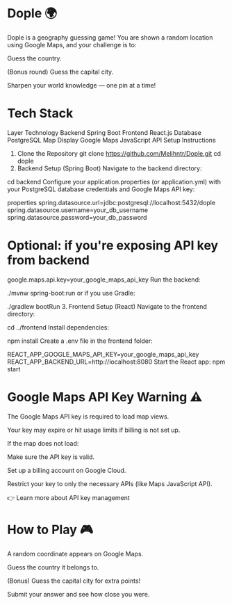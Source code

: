 # Dople 🌍

Dople is a geography guessing game!
You are shown a random location using Google Maps, and your challenge is to:

Guess the country.

(Bonus round) Guess the capital city.

Sharpen your world knowledge — one pin at a time!

# Tech Stack

Layer	Technology
Backend	Spring Boot
Frontend	React.js
Database	PostgreSQL
Map Display	Google Maps JavaScript API
Setup Instructions

1. Clone the Repository
git clone https://github.com/Melihntr/Dople.git
cd dople
2. Backend Setup (Spring Boot)
Navigate to the backend directory:

cd backend
Configure your application.properties (or application.yml) with your PostgreSQL database credentials and Google Maps API key:

properties
spring.datasource.url=jdbc:postgresql://localhost:5432/dople
spring.datasource.username=your_db_username
spring.datasource.password=your_db_password

# Optional: if you're exposing API key from backend
google.maps.api.key=your_google_maps_api_key
Run the backend:


./mvnw spring-boot:run
or if you use Gradle:


./gradlew bootRun
3. Frontend Setup (React)
Navigate to the frontend directory:


cd ../frontend
Install dependencies:


npm install
Create a .env file in the frontend folder:


REACT_APP_GOOGLE_MAPS_API_KEY=your_google_maps_api_key
REACT_APP_BACKEND_URL=http://localhost:8080
Start the React app:
npm start

# Google Maps API Key Warning ⚠️
The Google Maps API key is required to load map views.

Your key may expire or hit usage limits if billing is not set up.

If the map does not load:

Make sure the API key is valid.

Set up a billing account on Google Cloud.

Restrict your key to only the necessary APIs (like Maps JavaScript API).

👉 Learn more about API key management

# How to Play 🎮
A random coordinate appears on Google Maps.

Guess the country it belongs to.

(Bonus) Guess the capital city for extra points!

Submit your answer and see how close you were.

